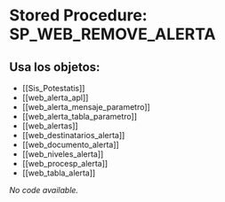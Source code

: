 # Stored Procedure: SP_WEB_REMOVE_ALERTA

## Usa los objetos:
- [[Sis_Potestatis]]
- [[web_alerta_apl]]
- [[web_alerta_mensaje_parametro]]
- [[web_alerta_tabla_parametro]]
- [[web_alertas]]
- [[web_destinatarios_alerta]]
- [[web_documento_alerta]]
- [[web_niveles_alerta]]
- [[web_procesp_alerta]]
- [[web_tabla_alerta]]

*No code available.*
